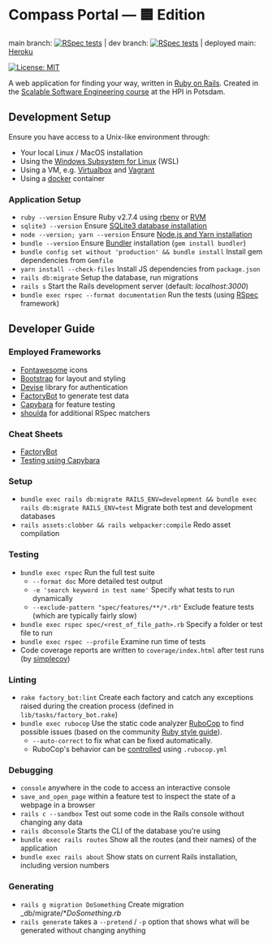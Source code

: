 # Compass Portal — 🟦 Edition

main branch: [![RSpec tests](https://github.com/hpi-swt2/compass-portal/actions/workflows/rspec_tests.yml/badge.svg?branch=main)](https://github.com/hpi-swt2/compass-portal-blue/actions/workflows/rspec_tests.yml) | dev branch: [![RSpec tests](https://github.com/hpi-swt2/compass-portal/actions/workflows/rspec_tests.yml/badge.svg?branch=dev)](https://github.com/hpi-swt2/compass-portal-blue/actions/workflows/rspec_tests.yml) | deployed main: [Heroku](https://compass-blue.herokuapp.com/)

[![License: MIT](https://img.shields.io/badge/License-MIT-green.svg)](https://opensource.org/licenses/MIT)

A web application for finding your way, written in [Ruby on Rails](https://rubyonrails.org/).
Created in the [Scalable Software Engineering course](https://hpi.de/plattner/teaching/winter-term-2021-22/scalable-software-engineering.html) at the HPI in Potsdam.

## Development Setup
Ensure you have access to a Unix-like environment through:

* Your local Linux / MacOS installation
* Using the [Windows Subsystem for Linux](https://docs.microsoft.com/en-us/windows/wsl/install) (WSL)
* Using a VM, e.g. [Virtualbox](https://www.virtualbox.org/) and [Vagrant](https://www.vagrantup.com/)
* Using a [docker](https://docs.microsoft.com/en-us/windows/wsl/install) container

### Application Setup
* `ruby --version` Ensure Ruby v2.7.4 using [rbenv](https://github.com/rbenv/rbenv) or [RVM](http://rvm.io/)
* `sqlite3 --version` Ensure [SQLite3 database installation](https://guides.rubyonrails.org/getting_started.html#installing-sqlite3)
* `node --version; yarn --version` Ensure [Node.js and Yarn installation](https://guides.rubyonrails.org/getting_started.html#installing-node-js-and-yarn)
* `bundle --version` Ensure [Bundler](https://rubygems.org/gems/bundler) installation (`gem install bundler`)
* `bundle config set without 'production' && bundle install` Install gem dependencies from `Gemfile`
* `yarn install --check-files` Install JS dependencies from `package.json`
* `rails db:migrate` Setup the database, run migrations
* `rails s` Start the Rails development server (default: _localhost:3000_)
* `bundle exec rspec --format documentation` Run the tests (using [RSpec](http://rspec.info/) framework)

## Developer Guide

### Employed Frameworks
* [Fontawesome](https://fontawesome.com/v5.15/icons) icons
* [Bootstrap](https://getbootstrap.com/docs/5.0) for layout and styling
* [Devise](https://github.com/heartcombo/devise) library for authentication
* [FactoryBot](https://github.com/thoughtbot/factory_bot/blob/master/GETTING_STARTED.md#defining-factories) to generate test data
* [Capybara](https://github.com/teamcapybara/capybara#the-dsl) for feature testing
* [shoulda](https://github.com/thoughtbot/shoulda-matchers#matchers) for additional RSpec matchers

### Cheat Sheets
* [FactoryBot](https://devhints.io/factory_bot)
* [Testing using Capybara](https://devhints.io/capybara)

### Setup
* `bundle exec rails db:migrate RAILS_ENV=development && bundle exec rails db:migrate RAILS_ENV=test` Migrate both test and development databases
* `rails assets:clobber && rails webpacker:compile` Redo asset compilation

### Testing
* `bundle exec rspec` Run the full test suite
  * `--format doc` More detailed test output
  * `-e 'search keyword in test name'` Specify what tests to run dynamically
  * `--exclude-pattern "spec/features/**/*.rb"` Exclude feature tests (which are typically fairly slow)
* `bundle exec rspec spec/<rest_of_file_path>.rb` Specify a folder or test file to run
* `bundle exec rspec --profile` Examine run time of tests
* Code coverage reports are written to `coverage/index.html` after test runs (by [simplecov](https://github.com/simplecov-ruby/simplecov))

### Linting
* `rake factory_bot:lint` Create each factory and catch any exceptions raised during the creation process (defined in `lib/tasks/factory_bot.rake`)
* `bundle exec rubocop` Use the static code analyzer [RuboCop](https://github.com/rubocop-hq) to find possible issues (based on the community [Ruby style guide](https://github.com/rubocop-hq/ruby-style-guide)).
  * `--auto-correct` to fix what can be fixed automatically.
  * RuboCop's behavior can be [controlled](https://docs.rubocop.org/en/latest/configuration) using `.rubocop.yml`

### Debugging
* `console` anywhere in the code to access an interactive console
* `save_and_open_page` within a feature test to inspect the state of a webpage in a browser
* `rails c --sandbox` Test out some code in the Rails console without changing any data
* `rails dbconsole` Starts the CLI of the database you're using
* `bundle exec rails routes` Show all the routes (and their names) of the application
* `bundle exec rails about` Show stats on current Rails installation, including version numbers

### Generating
* `rails g migration DoSomething` Create migration _db/migrate/*_DoSomething.rb_
* `rails generate` takes a `--pretend` / `-p` option that shows what will be generated without changing anything
